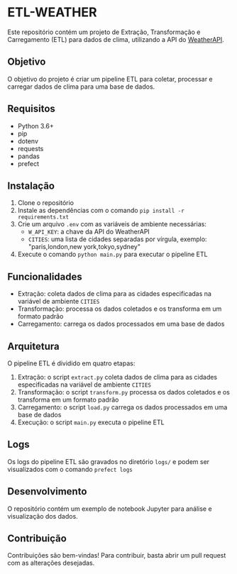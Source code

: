 # ETL-WEATHER

Este repositório contém um projeto de Extração, Transformação e Carregamento (ETL) para dados de clima, utilizando a API do [WeatherAPI](https://www.weatherapi.com/).

## Objetivo

O objetivo do projeto é criar um pipeline ETL para coletar, processar e carregar dados de clima para uma base de dados.

## Requisitos

* Python 3.6+
* pip
* dotenv
* requests
* pandas
* prefect

## Instalação

1. Clone o repositório
2. Instale as dependências com o comando `pip install -r requirements.txt`
3. Crie um arquivo `.env` com as variáveis de ambiente necessárias:
	* `W_API_KEY`: a chave da API do WeatherAPI
	* `CITIES`: uma lista de cidades separadas por vírgula, exemplo: "paris,london,new york,tokyo,sydney"
4. Execute o comando `python main.py` para executar o pipeline ETL

## Funcionalidades

* Extração: coleta dados de clima para as cidades especificadas na variável de ambiente `CITIES`
* Transformação: processa os dados coletados e os transforma em um formato padrão
* Carregamento: carrega os dados processados em uma base de dados

## Arquitetura

O pipeline ETL é dividido em quatro etapas:

1. Extração: o script `extract.py` coleta dados de clima para as cidades especificadas na variável de ambiente `CITIES`
2. Transformação: o script `transform.py` processa os dados coletados e os transforma em um formato padrão
3. Carregamento: o script `load.py` carrega os dados processados em uma base de dados
4. Execução: o script `main.py` executa o pipeline ETL

## Logs

Os logs do pipeline ETL são gravados no diretório `logs/` e podem ser visualizados com o comando `prefect logs`

## Desenvolvimento

O repositório contém um exemplo de notebook Jupyter para análise e visualização dos dados.

## Contribuição

Contribuições são bem-vindas! Para contribuir, basta abrir um pull request com as alterações desejadas.
